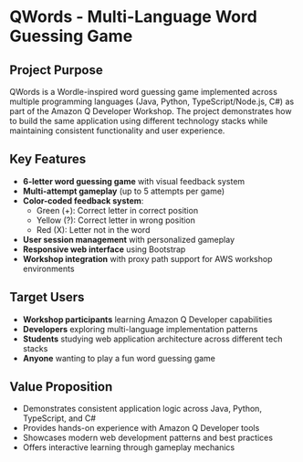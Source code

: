 # QWords - Multi-Language Word Guessing Game

## Project Purpose
QWords is a Wordle-inspired word guessing game implemented across multiple programming languages (Java, Python, TypeScript/Node.js, C#) as part of the Amazon Q Developer Workshop. The project demonstrates how to build the same application using different technology stacks while maintaining consistent functionality and user experience.

## Key Features
- **6-letter word guessing game** with visual feedback system
- **Multi-attempt gameplay** (up to 5 attempts per game)
- **Color-coded feedback system**:
  - Green (+): Correct letter in correct position
  - Yellow (?): Correct letter in wrong position  
  - Red (X): Letter not in the word
- **User session management** with personalized gameplay
- **Responsive web interface** using Bootstrap
- **Workshop integration** with proxy path support for AWS workshop environments

## Target Users
- **Workshop participants** learning Amazon Q Developer capabilities
- **Developers** exploring multi-language implementation patterns
- **Students** studying web application architecture across different tech stacks
- **Anyone** wanting to play a fun word guessing game

## Value Proposition
- Demonstrates consistent application logic across Java, Python, TypeScript, and C#
- Provides hands-on experience with Amazon Q Developer tools
- Showcases modern web development patterns and best practices
- Offers interactive learning through gameplay mechanics